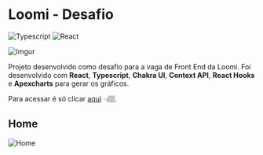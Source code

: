 # Loomi - Desafio

![Typescript](https://img.shields.io/badge/TypeScript-007ACC?style=for-the-badge&logo=typescript&logoColor=white) ![React](https://img.shields.io/badge/React-20232A?style=for-the-badge&logo=react&logoColor=61DAFB) 

![Imgur](https://i.imgur.com/8NWX5pK.png) 

Projeto desenvolvido como desafio para a vaga de Front End da Loomi. Foi desenvolvido com **React**, **Typescript**, **Chakra UI**, **Context API**, **React Hooks** e **Apexcharts** para gerar os gráficos. 

Para acessar é só clicar [aqui](https://loomi-front.vercel.app/) 👈🏽.



## Home

![Home](https://i.imgur.com/Tpwfkmq.png)